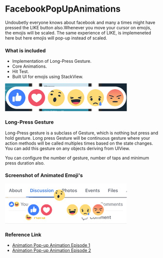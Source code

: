 # FacebookPopUpAnimations
   
   Undoubetly everyone knows about facebook and many a times might have pressed the LIKE button also.Whenever you move your               cursor on emojis, the emojis will be scaled. The same experience of LIKE, is implemeneted here but here emojis will pop-up instead of scaled.
   
   ### What is included 
   - Implementation of Long-Press Gesture.
   - Core Animations.
   - Hit Test.
   - Built UI for emojis using StackView.
   
    
   <img src = "Images/Emojis.png" width=400>

  
  
  ### Long-Press Gesture
Long-Press gesture is a subclass of Gesture, which is nothing but press and hold gesture. Long press Gesture will be continuous gesture where your action methods will be called multiples times based on the state changes. You can add this gesture on any objects deriving from UIView. 

You can configure the number of gesture, number of taps and minimum press duration also.

   
### Screenshot of Animated Emoji's

<img src = "Images/AnimatedEmoji.png" width = 400>

### Reference Link
- [Animation Pop-up Animation Episode 1](https://www.youtube.com/watch?v=wbmTy32s7GQ)
- [Animation Pop-up Animation Episode 2](https://www.youtube.com/watch?v=yGuaESsuxcg)
    

